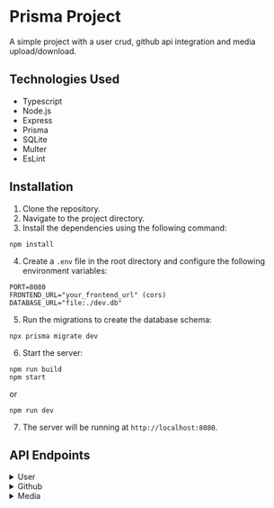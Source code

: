 # Prisma Project

A simple project with a user crud, github api integration and media upload/download. 

## Technologies Used

- Typescript
- Node.js
- Express
- Prisma
- SQLite
- Multer
- EsLint

## Installation

1. Clone the repository.
2. Navigate to the project directory.
3. Install the dependencies using the following command:
```
npm install
```
4. Create a `.env` file in the root directory and configure the following environment variables:
```
PORT=8080
FRONTEND_URL="your_frontend_url" (cors)
DATABASE_URL="file:./dev.db"
```
5. Run the migrations to create the database schema:
```
npx prisma migrate dev
```
6. Start the server:
```
npm run build
npm start
```
or
```
npm run dev
```
7. The server will be running at `http://localhost:8080`.


## API Endpoints

<details>
  <summary>User</summary>
  
  ### `POST /user`

  Create a new user.

  #### Request Body

  ```
  {
   "name": "Matheus Tostes",
   "email": "devtostes@example.com",
   "password": "matheus321",
   "login": "matheus1996"
  }
  ```

  Response
  Status: 201 Created

  Body:
  ```
  {
   "name": "Matheus Tostes",
   "email": "devtostes@example.com",
   "login": "matheus1996"
  }
  ```

  ### `GET /user/:id`

  Get a specific user.

  Response
  Status: 200 OK

  Body:
  ```
  {
   "id": 15,
   "email": "devtostes@example.com",
   "name": "Matheus Tostes",
   "password": "matheus321",
   "login": "matheus1996",
   "createdAt": "2023-06-05T05:36:47.017Z",
   "updatedAt": "2023-06-05T05:36:47.017Z"
  }
  ```

  ### `GET /user`

  Get all users.

  Response
  Status: 200 OK

  Body:
  ```
  [
   {
    "name": "nathalia",
    "email": "nathalia@gmail.com"
   },
   {
    "name": "Matheus Tostes",
    "email": "devtostes@example.com",
   }
  ]

  ```

  ### `PUT /user/:id`

  Update a specific user.

  #### Request Body

  ```
  {
   "name": "Matheus Tostes",
   "email": "devtostesNew@example.com",
   "password": "matheus321",
   "login": "matheus1996"
  }
  ```

  Response
  Status: 200 OK

  Body:
  ```
  {
   "name": "Matheus Tostes",
   "email": "devtostes@example.com",
   "login": "matheus1996"
  }
  ```

  ### `DELETE /user/:id`

  Delete a specific user.

  Response
  Status: 200 OK

  Body:
  ```
  {
   "message": "User deleted"
  }
  ```
</details>

<details>
  <summary>Github</summary>
  
  ### `GET /user/:githubUsername`

  Get github user.

  Response
  Status: 200 OK

  Body:
  ```
  {
	 "login": "MatheusTostes",
	 "id": 64822140,
	 "node_id": "MDQ6VXNlcjY0ODIyMTQw",
	 "avatar_url": "https://avatars.githubusercontent.com/u/64822140?v=4",
	 "gravatar_id": "",
	 "url": "https://api.github.com/users/MatheusTostes",
	 "html_url": "https://github.com/MatheusTostes",
	 "followers_url": "https://api.github.com/users/MatheusTostes/followers",
	 "following_url": "https://api.github.com/users/MatheusTostes/following{/other_user}",
	 "gists_url": "https://api.github.com/users/MatheusTostes/gists{/gist_id}",
	 "starred_url": "https://api.github.com/users/MatheusTostes/starred{/owner}{/repo}",
	 "subscriptions_url": "https://api.github.com/users/MatheusTostes/subscriptions",
	 "organizations_url": "https://api.github.com/users/MatheusTostes/orgs",
	 "repos_url": "https://api.github.com/users/MatheusTostes/repos",
	 "events_url": "https://api.github.com/users/MatheusTostes/events{/privacy}",
	 "received_events_url": "https://api.github.com/users/MatheusTostes/received_events",
	 "type": "User",
	 "site_admin": false,
	 "name": "Tostes",
	 "company": null,
	 "blog": "https://www.linkedin.com/in/matheustostes/",
	 "location": "Vila Velha - ES, Brasil",
	 "email": null,
	 "hireable": true,
	 "bio": "Let's code!!",
	 "twitter_username": null,
	 "public_repos": 37,
	 "public_gists": 0,
	 "followers": 72,
	 "following": 82,
	 "created_at": "2020-05-05T03:07:58Z",
	 "updated_at": "2023-06-04T11:53:16Z"
  }

  ```
</details>

<details>
  <summary>Media</summary>
  
  ### `POST /media`

  Upload a new media.

  structured: Multipart Form  
  fieldname: "file"

  #### Request Body
  
  ```
   "file": media,
  ```

  Response
  Status: 200 OK

  Body:
  ```
  {
	 "media": {
	  "fieldname": "file",
	  "originalname": "foto.jpg",
	  "encoding": "7bit",
	  "mimetype": "image/jpeg",
	  "destination": "...path/express-prisma-sqlite/public",
	  "filename": "1685942056461_foto.jpg",
	  "path": "...path/express-prisma-sqlite/public/1685942056461_foto.jpg",
	  "size": 19844
	 }
  }
  ```
  
   ### `GET /media/:filename`

  Download a specific media.

  Response
  Status: 200 OK

  Body:
  ```
  media
  ```
</details>
